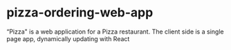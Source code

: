 # pizza-ordering-web-app
“Pizza" is a web application for a Pizza restaurant. The client side is a single page app, dynamically updating with React
